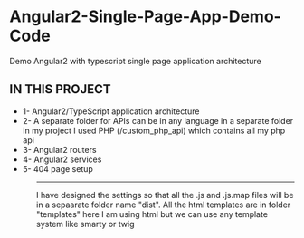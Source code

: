 # Angular2-Single-Page-App-Demo-Code
Demo Angular2 with typescript single page application architecture 

<h2>IN THIS PROJECT</h2>
<ul>
  <li>1- Angular2/TypeScript application architecture </li>
  <li>2- A separate folder for APIs can be in any language in a separate folder in my project I used PHP (/custom_php_api) which contains all my php api </li>
  <li>3- Angular2 routers</li>
  <li>4- Angular2 services</li>
  <li>5- 404 page setup</li>
<ul>

<hr>

<p>I have designed the settings so that all the .js and .js.map files will be in a sepaarate folder name "dist".
All the html templates are in folder "templates" here I am using html but we can use any template system like smarty or twig</p>


